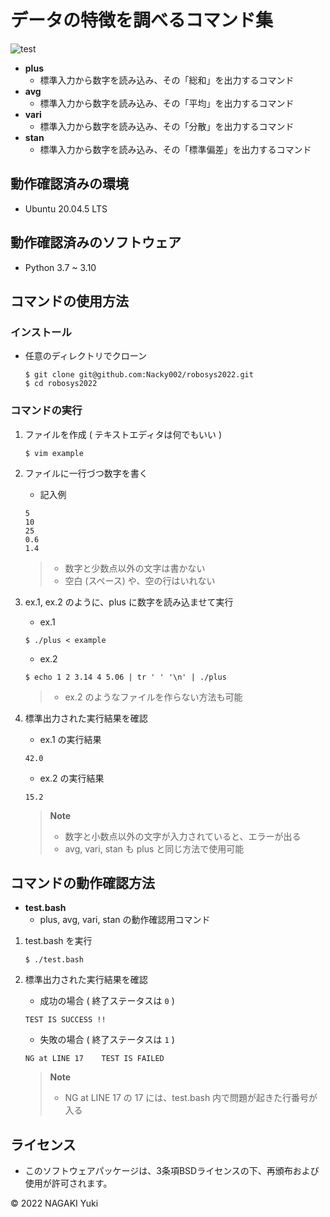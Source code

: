 # データの特徴を調べるコマンド集
![test](https://github.com/Nacky002/robosys2022/actions/workflows/test.yml/badge.svg)

* **plus**
  * 標準入力から数字を読み込み、その「総和」を出力するコマンド
* **avg**
  * 標準入力から数字を読み込み、その「平均」を出力するコマンド
* **vari**
  * 標準入力から数字を読み込み、その「分散」を出力するコマンド
* **stan**
  * 標準入力から数字を読み込み、その「標準偏差」を出力するコマンド


## 動作確認済みの環境
* Ubuntu 20.04.5 LTS


## 動作確認済みのソフトウェア
* Python 3.7 ~ 3.10


## コマンドの使用方法

### インストール

* 任意のディレクトリでクローン

    ```
    $ git clone git@github.com:Nacky002/robosys2022.git
    $ cd robosys2022
    ```

### コマンドの実行

1. ファイルを作成 ( テキストエディタは何でもいい )

    ```
    $ vim example
    ```

1. ファイルに一行づつ数字を書く

    * 記入例

    ```
    5
    10
    25
    0.6
    1.4
    ```

    > * 数字と少数点以外の文字は書かない
    > * 空白 (スペース) や、空の行はいれない

1. ex.1, ex.2 のように、plus に数字を読み込ませて実行

    * ex.1

    ```
    $ ./plus < example
    ```

    * ex.2

    ```
    $ echo 1 2 3.14 4 5.06 | tr ' ' '\n' | ./plus
    ```

    > * ex.2 のようなファイルを作らない方法も可能

1. 標準出力された実行結果を確認

    * ex.1 の実行結果

    ```
    42.0
    ```

    * ex.2 の実行結果

    ```
    15.2
    ```

    > **Note**
    > * 数字と小数点以外の文字が入力されていると、エラーが出る
    > * avg, vari, stan も plus と同じ方法で使用可能


## コマンドの動作確認方法

* **test.bash**
  * plus, avg, vari, stan の動作確認用コマンド

1. test.bash を実行

    ```
    $ ./test.bash
    ```

1. 標準出力された実行結果を確認

    * 成功の場合 ( 終了ステータスは `0` )
    ```
    TEST IS SUCCESS !!
    ```

    * 失敗の場合 ( 終了ステータスは `1` )
    ```
    NG at LINE 17    TEST IS FAILED
    ```

    > **Note**
    > * NG at LINE 17 の 17 には、test.bash 内で問題が起きた行番号が入る


## ライセンス

* このソフトウェアパッケージは、3条項BSDライセンスの下、再頒布および使用が許可されます。

© 2022 NAGAKI Yuki
